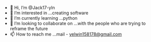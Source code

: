 - 👋 Hi, I’m @Jack17-yln
- 👀 I’m interested in ...creating software
- 🌱 I’m currently learning ...python
- 💞️ I’m looking to collaborate on ...with the people who are trying to reframe the future
- 📫 How to reach me ...mail - yelwin158178@gmail.com

<!---
Jack17-yln/Jack17-yln is a ✨ special ✨ repository because its `README.md` (this file) appears on your GitHub profile.
You can click the Preview link to take a look at your changes.
--->
